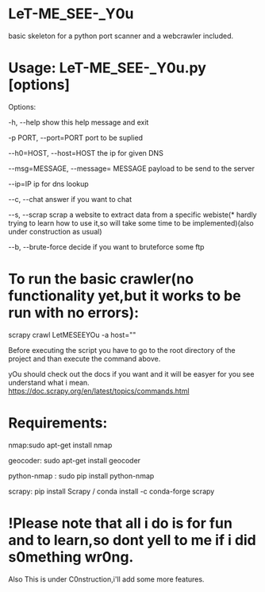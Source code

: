 # LeT-ME_SEE-_Y0u
basic skeleton for a python port scanner and a webcrawler included.

# Usage: LeT-ME_SEE-_Y0u.py [options]
Options:

  -h, --help                show this help message and exit
  
  -p PORT, --port=PORT      port to be suplied
  
  --h0=HOST, --host=HOST    the ip for given DNS             
  
  --msg=MESSAGE, --message= MESSAGE payload to be send to the server   
  
  --ip=IP                   ip for dns lookup
  
  --c, --chat               answer if you want to chat

  --s, --scrap              scrap a website to extract data from a specific webiste(* hardly trying to learn how to use it,so will take some time to be implemented)(also under construction as usual)
  
  --b, --brute-force        decide if you want to bruteforce some ftp
  
# To run the basic crawler(no functionality yet,but it works to be run with no errors):

scrapy crawl LetMESEEYOu -a host=""

Before executing the script you have to go to the root directory of the project and than execute the command above.

yOu should check out the docs if you want and it will be easyer for you see understand what i mean.
https://doc.scrapy.org/en/latest/topics/commands.html

# Requirements:
nmap:sudo apt-get install nmap

geocoder: sudo apt-get install geocoder

python-nmap : sudo pip install python-nmap

scrapy: pip install Scrapy / conda install -c conda-forge scrapy


# !Please note that all i do is for fun and to learn,so dont yell to me if i did s0mething wr0ng.
Also This is under C0nstruction,i'll add some more features.
